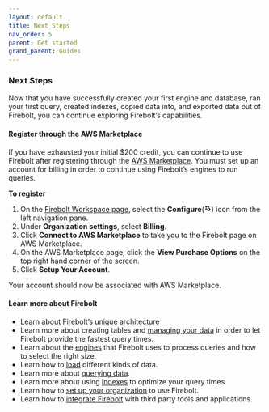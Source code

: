 ```yaml
---
layout: default
title: Next Steps
nav_order: 5
parent: Get started
grand_parent: Guides
---
```


### Next Steps

Now that you have successfully created your first engine and database, ran your first query, created indexes, copied data into, and exported data out of Firebolt, you can continue exploring Firebolt’s capabilities.

#### Register through the AWS Marketplace

If you have exhausted your initial $200 credit, you can continue to use Firebolt after registering through the [AWS Marketplace](https://aws.amazon.com/marketplace). You must set up an account for billing in order to continue using Firebolt’s engines to run queries.

**To register**

1. On the [Firebolt Workspace page](https://go.firebolt.io/), select the **Configure**(<img src="../assets/images/../../../assets/images/configure-icon.png" alt="AggIndex" width="14"/>) icon from the left navigation pane. 
2. Under **Organization settings**, select **Billing**.
3. Click **Connect to AWS Marketplace** to take you to the Firebolt page on AWS Marketplace.
4. On the AWS Marketplace page, click the **View Purchase Options** on the top right hand corner of the screen.
5. Click **Setup Your Account**.

Your account should now be associated with AWS Marketplace.

#### Learn more about Firebolt
* Learn about Firebolt’s unique [architecture](../../Overview/architecture-overview.md)
* Learn more about creating tables and [managing your data](./../../Overview/data-management.md) in order to let Firebolt provide the fastest query times. 
* Learn about the [engines](../overview/../../Overview/engine-fundamentals.md) that Firebolt uses to process queries and how to select the right size.
* Learn how to [load](./../../Overview/../Guides/loading-data/loading-data.md) different kinds of data.
* Learn more about [querying data](./../../Overview/../guides/../Guides/query-data/index.md).
* Learn more about using [indexes](./../../Overview/using-indexes.md) to optimize your query times.
* Learn how to [set up your organization](../../guides/../Guides/managing-your-organization/index.md) to use Firebolt.
* Learn how to [integrate Firebolt](./../integrations/integrations.md) with third party tools and applications.
